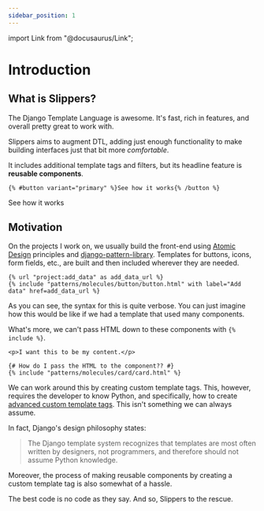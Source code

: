 ```yaml
---
sidebar_position: 1
---
```


import Link from "@docusaurus/Link";

# Introduction

## What is Slippers?

The Django Template Language is awesome. It's fast, rich in features, and overall pretty great to work with.

Slippers aims to augment DTL, adding just enough functionality to make building interfaces just that bit more _comfortable_.

It includes additional template tags and filters, but its headline feature is **reusable components**.

```twig
{% #button variant="primary" %}See how it works{% /button %}
```

<Link className="button button--primary" to="/docs/getting-started">See how it works </Link>

## Motivation

On the projects I work on, we usually build the front-end using [Atomic Design](https://bradfrost.com/blog/post/atomic-web-design/) principles and [django-pattern-library](https://github.com/torchbox/django-pattern-library). Templates for buttons, icons, form fields, etc., are built and then included wherever they are needed.

```twig
{% url "project:add_data" as add_data_url %}
{% include "patterns/molecules/button/button.html" with label="Add data" href=add_data_url %}
```

As you can see, the syntax for this is quite verbose. You can just imagine how this would be like if we had a template that used many components.

What's more, we can't pass HTML down to these components with `{% include %}`.

```twig
<p>I want this to be my content.</p>

{# How do I pass the HTML to the component?? #}
{% include "patterns/molecules/card/card.html" %}
```

We can work around this by creating custom template tags. This, however, requires the developer to know Python, and specifically, how to create [advanced custom template tags](https://docs.djangoproject.com/en/3.2/howto/custom-template-tags/#advanced-custom-template-tags). This isn't something we can always assume.

In fact, Django's design philosophy states:

> The Django template system recognizes that templates are most often written by designers, not programmers, and therefore should not assume Python knowledge.

Moreover, the process of making reusable components by creating a custom template tag is also somewhat of a hassle.

The best code is no code as they say. And so, Slippers to the rescue.

